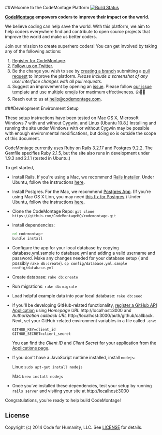 ##Welcome to the CodeMontage Platform
[![Build Status](https://travis-ci.org/CodeMontageHQ/codemontage.png)](https://travis-ci.org/CodeMontageHQ/codemontage)

**[CodeMontage](http://codemontage.com) empowers coders to improve their impact on the world.**

We believe coding can help save the world. With this platform, we aim to help coders everywhere find and contribute to open source projects that improve the world and make us better coders.

Join our mission to create superhero coders! You can get involved by taking any of the following actions:

1. [Register for CodeMontage](http://codemontage.com/auth/github).
2. [Follow us on Twitter](http://twitter.com/CodeMontage).
3. Be the change you wish to see by [creating a branch](http://guides.github.com/overviews/flow) submitting a [pull request](https://github.com/CodeMontageHQ/codemontage/pulls/new) to improve the platform. *Please include a screenshot of any user interface changes with all pull requests.*
4. Suggest an improvement by opening an [issue](https://github.com/CodeMontageHQ/codemontage/issues/new). Please follow [our issue template](https://github.com/CodeMontageHQ/codemontage/issues/347) and use multiple [emojis](http://www.emoji-cheat-sheet.com) for maximum effectiveness. :+1::100::wink:
5. Reach out to us at hello@codemontage.com.


###Development Environment Setup

These setup instructions have been tested on Mac OS X, Microsoft Windows 7 with and without Cygwin, and Linux (Ubuntu 10.8.) Installing and running the site
under Windows with or without Cygwin may be possible with enough environmental modifications, but doing so is outside the scope of this document.

CodeMontage currently uses Ruby on Rails 3.2.17 and Postgres 9.2.2. The Gemfile specifies Ruby 2.1.5, but the site also runs in development under 1.9.3 and 2.1.1 (tested in Ubuntu.)

To get started,
* Install Rails. If you're using a Mac, we recommend [Rails Installer](http://railsinstaller.org). Under Ubuntu, follow the instructions [here](https://www.digitalocean.com/community/tutorials/how-to-install-ruby-on-rails-with-rvm-on-ubuntu-16-04).
* Install Postgres. For the Mac, we recommend [Postgres App](http://postgresapp.com). (If you're using Mac OS X Lion, you may need [this fix for Postgres](http://stackoverflow.com/questions/9354122/how-to-install-postgresql-9-1-on-osx-lion).) Under Ubuntu, follow the instructions [here](http://stackoverflow.com/questions/11092807/installing-postgresql-on-ubuntu-for-ruby-on-rails).

* Clone the CodeMontage Repo:
  `git clone https://github.com/CodeMontageHQ/codemontage.git`

* Install dependencies:
  ```sh
  cd codemontage
  bundle install
  ```

* Configure the app for your local database by copying database.yml.sample to database.yml and adding a valid username and password. Make any changes needed for your database setup ( and possibly `rake db:create`).
  `cp config/database.yml.sample config/database.yml`

* Create database:
  `rake db:create`

* Run migrations:
  `rake db:migrate`

* Load helpful example data into your local database:
  `rake db:seed`

* If you'll be developing GitHub-related functionality, [register a GitHub API Application](https://github.com/settings/applications/new) using *Homepage URL* http://localhost:3000 and *Authorization callback URL* http://localhost:3000/auth/github/callback. Next, set your GitHub-related environment variables in a file called `.env`:
    ```
    GITHUB_KEY=client_id
    GITHUB_SECRET=client_secret
    ```
  You can find the *Client ID* and *Client Secret* for your application from the [Applications page](http://github.com/settings/applications).

* If you don't have a JavaScript runtime installed, install `nodejs`:

  Linux
  `sudo apt-get install nodejs`

  Mac
  `brew install nodejs`

* Once you've installed these dependencies, test your setup by running `rails server` and visiting your site at [http://localhost:3000](http://localhost:3000)

Congratulations, you're ready to help build CodeMontage!

## License

Copyright (c) 2014 Code for Humanity, LLC. See [LICENSE](https://github.com/CodeMontageHQ/codemontage/tree/master/LICENSE) for details.
